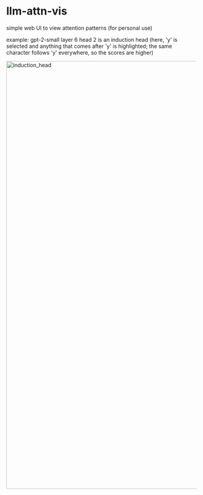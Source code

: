 # llm-attn-vis

simple web UI to view attention patterns (for personal use)

example: gpt-2-small layer 6 head 2 is an induction head (here, 'y' is selected and anything that comes after 'y' is highlighted; the same character follows 'y' everywhere, so the scores are higher)

<img width="1130" alt="induction_head" src="https://github.com/okarthikb/llm-attn-vis/assets/86470305/09b6dd78-f186-4f48-bc29-afe9b04d232e">
